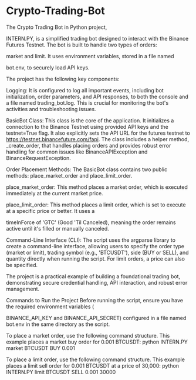 # Crypto-Trading-Bot

The Crypto Trading Bot in Python project, 

INTERN.PY, is a simplified trading bot designed to interact with the Binance Futures Testnet. The bot is built to handle two types of orders: 

market and limit. It uses environment variables, stored in a file named 

bot.env, to securely load API keys.

The project has the following key components:


Logging: It is configured to log all important events, including bot initialization, order parameters, and API responses, to both the console and a file named trading_bot.log. This is crucial for monitoring the bot's activities and troubleshooting issues.

BasicBot Class: This class is the core of the application. It initializes a connection to the Binance Testnet using provided API keys and the testnet=True flag. It also explicitly sets the API URL for the futures testnet to https://testnet.binancefuture.com/fapi. The class includes a helper method, _create_order, that handles placing orders and provides robust error handling for common issues like BinanceAPIException and BinanceRequestException.

Order Placement Methods: The BasicBot class contains two public methods: place_market_order and place_limit_order.


place_market_order: This method places a market order, which is executed immediately at the current market price.


place_limit_order: This method places a limit order, which is set to execute at a specific price or better. It uses a 

timeInForce of 'GTC' (Good 'Til Canceled), meaning the order remains active until it's filled or manually canceled.


Command-Line Interface (CLI): The script uses the argparse library to create a command-line interface, allowing users to specify the order type (market or limit), trading symbol (e.g., 'BTCUSDT'), side (BUY or SELL), and quantity directly when running the script. For limit orders, a price can also be specified.

The project is a practical example of building a foundational trading bot, demonstrating secure credential handling, API interaction, and robust error management.

Commands to Run the Project
Before running the script, ensure you have the required environment variables (

BINANCE_API_KEY and BINANCE_API_SECRET) configured in a file named bot.env in the same directory as the script.

To place a market order, use the following command structure. This example places a market buy order for 0.001 BTCUSDT:
python INTERN.PY market BTCUSDT BUY 0.001

To place a limit order, use the following command structure. This example places a limit sell order for 0.001 BTCUSDT at a price of 30,000:
python INTERN.PY limit BTCUSDT SELL 0.001 30000



